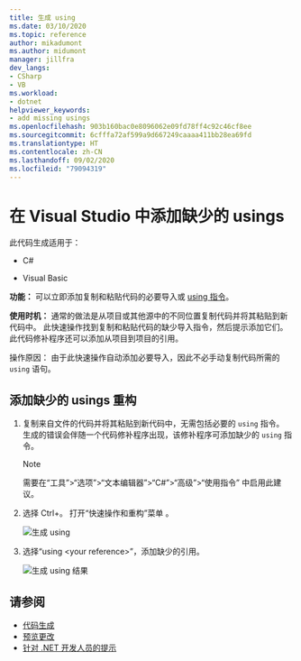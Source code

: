 ```yaml
---
title: 生成 using
ms.date: 03/10/2020
ms.topic: reference
author: mikadumont
ms.author: midumont
manager: jillfra
dev_langs:
- CSharp
- VB
ms.workload:
- dotnet
helpviewer_keywords:
- add missing usings
ms.openlocfilehash: 903b160bac0e8096062e09fd78ff4c92c46cf8ee
ms.sourcegitcommit: 6cfffa72af599a9d667249caaaa411bb28ea69fd
ms.translationtype: HT
ms.contentlocale: zh-CN
ms.lasthandoff: 09/02/2020
ms.locfileid: "79094319"
---
```

# <a name="add-missing-usings-in-visual-studio"></a>在 Visual Studio 中添加缺少的 usings

此代码生成适用于：

- C#

- Visual Basic

**功能：** 可以立即添加复制和粘贴代码的必要导入或 [using 指令](/dotnet/csharp/language-reference/keywords/using-directive)。

**使用时机：** 通常的做法是从项目或其他源中的不同位置复制代码并将其粘贴到新代码中。 此快速操作找到复制和粘贴代码的缺少导入指令，然后提示添加它们。 此代码修补程序还可以添加从项目到项目的引用。

操作原因：  由于此快速操作自动添加必要导入，因此不必手动复制代码所需的 `using` 语句。

## <a name="add-missing-usings-refactoring"></a>添加缺少的 usings 重构

1. 复制来自文件的代码并将其粘贴到新代码中，无需包括必要的 `using` 指令。 生成的错误会伴随一个代码修补程序出现，该修补程序可添加缺少的 `using` 指令。

    > [!NOTE]
    > 需要在“工具”>“选项”>“文本编辑器”>“C#”>“高级”>“使用指令”  中启用此建议。

2. 选择 Ctrl+。 打开“快速操作和重构”菜单  。

    ![生成 using](media/generate-using-codefix.png)

3. 选择“using \<your reference\>”，添加缺少的引用。

    ![生成 using 结果](media/generate-using-result.png)

## <a name="see-also"></a>请参阅

- [代码生成](../code-generation-in-visual-studio.md)
- [预览更改](../../ide/preview-changes.md)
- [针对 .NET 开发人员的提示](../csharp-developer-productivity.md)
